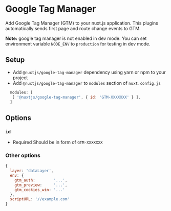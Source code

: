 # Google Tag Manager
Add Google Tag Manager (GTM) to your nuxt.js application.
This plugins automatically sends first page and route change events to GTM.

**Note:** google tag manager is not enabled in dev mode.
You can set environment variable `NODE_ENV` to `production` for testing in dev mode.

## Setup
- Add `@nuxtjs/google-tag-manager` dependency using yarn or npm to your project
- Add `@nuxtjs/google-tag-manager` to `modules` section of `nuxt.config.js`
```js
  modules: [
   [ '@nuxtjs/google-tag-manager', { id: 'GTM-XXXXXXX' } ],
  ]
```

## Options

### `id`
- Required
Should be in form of `GTM-XXXXXXX`

### Other options
```js
{
  layer: 'dataLayer',
  env: {
    gtm_auth:        '...',
    gtm_preview:     '...',
    gtm_cookies_win: '...'
  },
  scriptURL: '//example.com'
}
```
